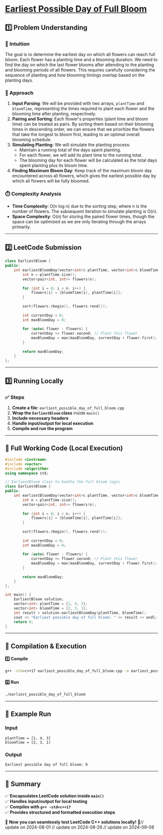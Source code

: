 # **[Earliest Possible Day of Full Bloom](https://leetcode.com/problems/earliest-possible-day-of-full-bloom/description/)**  

## **1️⃣ Problem Understanding**  
### **📌 Intuition**  
The goal is to determine the earliest day on which all flowers can reach full bloom. Each flower has a planting time and a blooming duration. We need to find the day on which the last flower blooms after attending to the planting and blooming periods of all flowers. This requires carefully considering the sequence of planting and how blooming timings overlap based on the planting days.

### **🚀 Approach**  
1. **Input Parsing**: We will be provided with two arrays, `plantTime` and `bloomTime`, representing the times required to plant each flower and the blooming time after planting, respectively. 
2. **Pairing and Sorting**: Each flower's properties (plant time and bloom time) can be treated as pairs. By sorting them based on their blooming times in descending order, we can ensure that we prioritize the flowers that take the longest to bloom first, leading to an optimal overall blooming schedule.
3. **Simulating Planting**: We will simulate the planting process:
   - Maintain a running total of the days spent planting. 
   - For each flower, we will add its plant time to the running total.
   - The blooming day for each flower will be calculated as the total days spent planting plus its bloom time.
4. **Finding Maximum Bloom Day**: Keep track of the maximum bloom day encountered across all flowers, which gives the earliest possible day by which all flowers will be fully bloomed.

### **⏱️ Complexity Analysis**  
- **Time Complexity**: O(n log n) due to the sorting step, where n is the number of flowers. The subsequent iteration to simulate planting is O(n).
- **Space Complexity**: O(n) for storing the paired flower times, though the space can be optimized as we are only iterating through the arrays primarily.

---  

## **2️⃣ LeetCode Submission**  
```cpp
class EarliestBloom {
public:
    int earliestBloomDay(vector<int>& plantTime, vector<int>& bloomTime) {
        int n = plantTime.size();
        vector<pair<int, int>> flowers(n);
        
        for (int i = 0; i < n; i++) {
            flowers[i] = {bloomTime[i], plantTime[i]};
        }
        
        sort(flowers.rbegin(), flowers.rend());
        
        int currentDay = 0;
        int maxBloomDay = 0;
        
        for (auto& flower : flowers) {
            currentDay += flower.second; // Plant this flower
            maxBloomDay = max(maxBloomDay, currentDay + flower.first); // Calculate bloom day
        }
        
        return maxBloomDay;
    }
};
```  

---  

## **3️⃣ Running Locally**  
### **✅ Steps**  
1. **Create a file**: `earliest_possible_day_of_full_bloom.cpp`  
2. **Wrap the `EarliestBloom` class** inside `main()`  
3. **Include necessary headers**  
4. **Handle input/output for local execution**  
5. **Compile and run the program**  

---  

## **📝 Full Working Code (Local Execution)**  
```cpp
#include <iostream>
#include <vector>
#include <algorithm>
using namespace std;

// EarliestBloom class to handle the full bloom logic
class EarliestBloom {
public:
    int earliestBloomDay(vector<int>& plantTime, vector<int>& bloomTime) {
        int n = plantTime.size();
        vector<pair<int, int>> flowers(n);
        
        for (int i = 0; i < n; i++) {
            flowers[i] = {bloomTime[i], plantTime[i]};
        }
        
        sort(flowers.rbegin(), flowers.rend());
        
        int currentDay = 0;
        int maxBloomDay = 0;
        
        for (auto& flower : flowers) {
            currentDay += flower.second; // Plant this flower
            maxBloomDay = max(maxBloomDay, currentDay + flower.first); // Calculate bloom day
        }
        
        return maxBloomDay;
    }
};

int main() {
    EarliestBloom solution;
    vector<int> plantTime = {1, 4, 3};
    vector<int> bloomTime = {2, 3, 1};
    int result = solution.earliestBloomDay(plantTime, bloomTime);
    cout << "Earliest possible day of full bloom: " << result << endl;
    return 0;
}
```  

---  

## **🔧 Compilation & Execution**  
#### **1️⃣ Compile**  
```bash
g++ -std=c++17 earliest_possible_day_of_full_bloom.cpp -o earliest_possible_day_of_full_bloom
```  

#### **2️⃣ Run**  
```bash
./earliest_possible_day_of_full_bloom
```  

---  

## **🎯 Example Run**  
### **Input**  
```
plantTime = [1, 4, 3]
bloomTime = [2, 3, 1]
```  
### **Output**  
```
Earliest possible day of full bloom: 9
```  

---  

## **📌 Summary**  
✅ **Encapsulates LeetCode solution inside `main()`**  
✅ **Handles input/output for local testing**  
✅ **Compiles with `g++ -std=c++17`**  
✅ **Provides structured and formatted execution steps**  

🚀 **Now you can seamlessly test LeetCode C++ solutions locally!** 🚀// update on 2024-08-01
// update on 2024-08-28
// update on 2024-09-08
